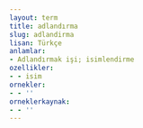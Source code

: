 ```yaml
---
layout: term
title: adlandırma
slug: adlandirma
lisan: Türkçe
anlamlar:
- Adlandırmak işi; isimlendirme
ozellikler:
- - isim
ornekler:
- - ''
orneklerkaynak:
- - ''
---
```

